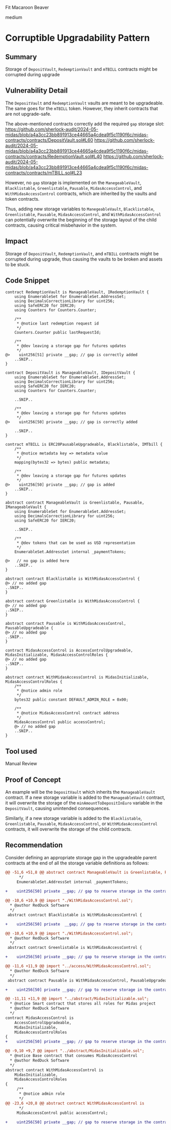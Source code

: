 Fit Macaroon Beaver

medium

# Corruptible Upgradability Pattern

## Summary

Storage of `DepositVault`, `RedemptionVault` and `mTBILL` contracts might be corrupted during upgrade

## Vulnerability Detail

The `DepositVault` and `RedemptionVault` vaults are meant to be upgradeable. The same goes for the `mTBILL` token. However, they inherit contracts that are not upgrade-safe.

The above-mentioned contracts correctly add the required `gap` storage slot:
https://github.com/sherlock-audit/2024-05-midas/blob/a4a3cc23bb891913ce44665a4cdea9f5c1190f6c/midas-contracts/contracts/DepositVault.sol#L60
https://github.com/sherlock-audit/2024-05-midas/blob/a4a3cc23bb891913ce44665a4cdea9f5c1190f6c/midas-contracts/contracts/RedemptionVault.sol#L40
https://github.com/sherlock-audit/2024-05-midas/blob/a4a3cc23bb891913ce44665a4cdea9f5c1190f6c/midas-contracts/contracts/mTBILL.sol#L23

However, no `gap` storage is implemented on the `ManegeableVault`, `Blacklistable`, `Greenlistable`, `Pausable`, `MidasAccessControl`, and `WithMidasAccessControl` contracts, which are inherited by the vaults and token contracts.

Thus, adding new storage variables to `ManegeableVault`, `Blacklistable`, `Greenlistable`, `Pausable`, `MidasAccessControl`, and `WithMidasAccessControl` can potentially overwrite the beginning of the storage layout of the child contracts, causing critical misbehavior in the system.

## Impact

Storage of `DepositVault`, `RedemptionVault`, and `mTBILL` contracts might be corrupted during upgrade, thus causing the vaults to be broken and assets to be stuck.

## Code Snippet

```solidity
contract RedemptionVault is ManageableVault, IRedemptionVault {
    using EnumerableSet for EnumerableSet.AddressSet;
    using DecimalsCorrectionLibrary for uint256;
    using SafeERC20 for IERC20;
    using Counters for Counters.Counter;

    /**
     * @notice last redemption request id
     */
    Counters.Counter public lastRequestId;

    /**
     * @dev leaving a storage gap for futures updates
     */
@>    uint256[51] private __gap; // gap is correctly added
    ..SNIP..
} 
```

```solidity
contract DepositVault is ManageableVault, IDepositVault {
    using EnumerableSet for EnumerableSet.AddressSet;
    using DecimalsCorrectionLibrary for uint256;
    using SafeERC20 for IERC20;
    using Counters for Counters.Counter;

    ..SNIP..

    /**
     * @dev leaving a storage gap for futures updates
     */
@>    uint256[50] private __gap; // gap is correctly added

    ..SNIP..
}
```

```solidity
contract mTBILL is ERC20PausableUpgradeable, Blacklistable, IMTbill {
    /**
     * @notice metadata key => metadata value
     */
    mapping(bytes32 => bytes) public metadata;

    /**
     * @dev leaving a storage gap for futures updates
     */
@>    uint256[50] private __gap; // gap is added
    ..SNIP..
}
```

```solidity
abstract contract ManageableVault is Greenlistable, Pausable, IManageableVault {
    using EnumerableSet for EnumerableSet.AddressSet;
    using DecimalsCorrectionLibrary for uint256;
    using SafeERC20 for IERC20;

    ..SNIP..

    /**
     * @dev tokens that can be used as USD representation
     */
    EnumerableSet.AddressSet internal _paymentTokens;

@>   // no gap is added here
    ..SNIP..
}
```

```solidity
abstract contract Blacklistable is WithMidasAccessControl {
@> // no added gap
..SNIP..
}
```

```solidity
abstract contract Greenlistable is WithMidasAccessControl {
@> // no added gap
..SNIP..
}
```

```solidity
abstract contract Pausable is WithMidasAccessControl, PausableUpgradeable {
@> // no added gap
..SNIP..
}
```

```solidity
contract MidasAccessControl is AccessControlUpgradeable, MidasInitializable, MidasAccessControlRoles {
@> // no added gap
..SNIP..
}
```

```solidity
abstract contract WithMidasAccessControl is MidasInitializable, MidasAccessControlRoles {
    /**
     * @notice admin role
     */
    bytes32 public constant DEFAULT_ADMIN_ROLE = 0x00;

    /**
     * @notice MidasAccessControl contract address
     */
    MidasAccessControl public accessControl;
    @> // no added gap
    ..SNIP..
}
```

## Tool used

Manual Review

## Proof of Concept

An example will be the `DepositVault` which inherits the `ManageableVault` contract. If a new storage variable is added to the `ManageableVault` contract, it will overwrite the storage of the `minAmountToDepositInEuro` variable in the `DepositVault`, causing unintended consequences.

Similarly, if a new storage variable is added to the `Blacklistable`, `Greenlistable`, `Pausable`, `MidasAccessControl`, or `WithMidasAccessControl` contracts, it will overwrite the storage of the child contracts.

## Recommendation

Consider defining an appropriate storage gap in the upgradeable parent contracts at the end of all the storage variable definitions as follows:


```diff
@@ -51,6 +51,8 @@ abstract contract ManageableVault is Greenlistable, Pausable, IManageableVault {
      */
     EnumerableSet.AddressSet internal _paymentTokens;
 
+    uint256[50] private __gap; // gap to reserve storage in the contract for future variable additions
```

```diff
@@ -10,6 +10,9 @@ import "./WithMidasAccessControl.sol";
  * @author RedDuck Software
  */
 abstract contract Blacklistable is WithMidasAccessControl {

+    uint256[50] private  __gap; // gap to reserve storage in the contract for future variable additions
```

```diff
@@ -10,6 +10,9 @@ import "./WithMidasAccessControl.sol";
  * @author RedDuck Software
  */
 abstract contract Greenlistable is WithMidasAccessControl {

+    uint256[50] private __gap; // gap to reserve storage in the contract for future variable additions
```

```diff
@@ -11,6 +11,9 @@ import "../access/WithMidasAccessControl.sol";
  * @author RedDuck Software
  */
 abstract contract Pausable is WithMidasAccessControl, PausableUpgradeable {

+    uint256[50] private __gap; // gap to reserve storage in the contract for future variable additions
```


```diff
@@ -11,11 +11,9 @@ import "../abstract/MidasInitializable.sol";
  * @notice Smart contract that stores all roles for Midas project
  * @author RedDuck Software
  */
contract MidasAccessControl is
    AccessControlUpgradeable,
    MidasInitializable,
    MidasAccessControlRoles
{
+    uint256[50] private __gap; // gap to reserve storage in the contract for future variable additions
```

```diff
@@ -9,10 +9,7 @@ import "../abstract/MidasInitializable.sol";
  * @notice Base contract that consumes MidasAccessControl
  * @author RedDuck Software
  */
abstract contract WithMidasAccessControl is
    MidasInitializable,
    MidasAccessControlRoles
{
     /**
      * @notice admin role
      */
@@ -23,6 +20,8 @@ abstract contract WithMidasAccessControl is
      */
     MidasAccessControl public accessControl;
 
+    uint256[50] private __gap; // gap to reserve storage in the contract for future variable additions
```

